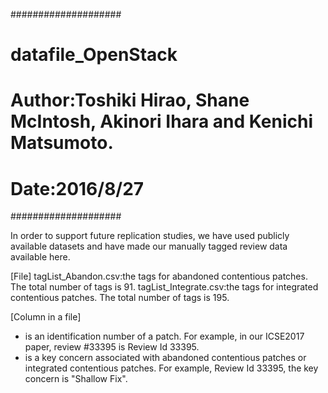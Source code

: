 ####################
# datafile_OpenStack
#
# Author:Toshiki Hirao, Shane McIntosh, Akinori Ihara and Kenichi Matsumoto.
# Date:2016/8/27
####################

In order to support future replication studies, we have used publicly available datasets and have made our
manually tagged review data available here.


[File]
tagList_Abandon.csv:the tags for abandoned contentious patches. The total number of tags is 91.
tagList_Integrate.csv:the tags for integrated contentious patches. The total number of tags is 195.

[Column in a file]
- <Review Id> is an identification number of a patch. For example, in our ICSE2017 paper, review #33395 is Review Id 33395.
- <Tag> is a key concern associated with abandoned contentious patches or integrated contentious patches. For example, Review Id 33395, the key concern is "Shallow Fix".
